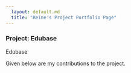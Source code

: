 ```yaml
---
  layout: default.md
  title: "Reine's Project Portfolio Page"
---
```


### Project: Edubase

Edubase

Given below are my contributions to the project.
